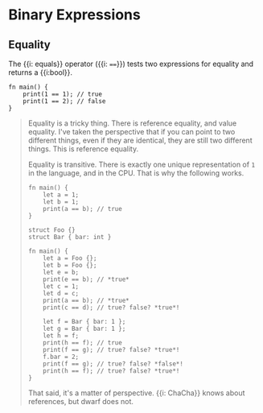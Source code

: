 # Binary Expressions

## Equality

The {{i: equals}} operator ({{i: `==`}}) tests two expressions for equality and returns a {{i:bool}}.

```dwarf
fn main() {
    print(1 == 1); // true
    print(1 == 2); // false
}
```

> Equality is a tricky thing.
> There is reference equality, and value equality.
> I've taken the perspective that if you can point to two different things, even if they are identical, they are still two different things.
> This is reference equality.
>
> Equality is transitive.
> There is exactly one <word> unique representation of `1` in the language, and in the CPU.
> That is why the following works.
>
> ```dwarf
> fn main() {
>     let a = 1;
>     let b = 1;
>     print(a == b); // true
> }
> ```
>
> ```dwarf
> struct Foo {}
> struct Bar { bar: int }
>
> fn main() {
>     let a = Foo {};
>     let b = Foo {};
>     let e = b;
>     print(e == b); // *true*
>     let c = 1;
>     let d = c;
>     print(a == b); // *true*
>     print(c == d); // true? false? *true*!
>
>     let f = Bar { bar: 1 };
>     let g = Bar { bar: 1 };
>     let h = f;
>     print(h == f); // true
>     print(f == g); // true? false? *true*!
>     f.bar = 2;
>     print(f == g); // true? false? *false*!
>     print(h == f); // true? false? *true*!
> }
> ```
>
> That said, it's a matter of perspective.
> {{i: ChaCha}} knows about references, but dwarf does not.
